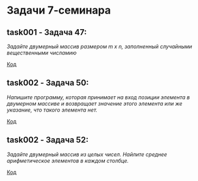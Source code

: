 # Задачи 7-семинара


## task001 - Задача 47:

*Задайте двумерный массив размером m x n, заполненный случайными вещественными числамию*

[Код](task_001_47)


## task002 - Задача 50:

*Напишите программу, которая принимает на вход позиции элемента в двумерном массиве и возвращает значение этого элемента или же указание, что такого элемента нет.*

[Код](task_002_50)


## task002 - Задача 52:

*Задайте двумерный массив  из целых чисел. Найлите среднее арифметическое элементов в каждом столбце.*

[Код](task_003_52)